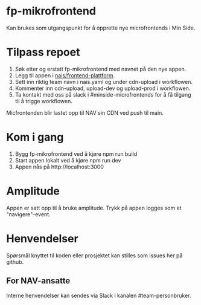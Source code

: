 # fp-mikrofrontend

Kan brukes som utgangspunkt for å opprette nye microfrontends i Min Side.

# Tilpass repoet

1. Søk etter og erstatt fp-mikrofrontend med navnet på den nye appen.
3. Legg til appen i [nais/frontend-plattform](https://github.com/nais/frontend-plattform/blob/main/teams.tfvars).
4. Sett inn riktig team navn i nais.yaml og under cdn-upload i workflowen.
5. Kommenter inn cdn-upload, upload-dev og upload-prod i workflowen.
6. Ta kontakt med oss på slack i #minside-microfrontends for å få tilgang til å trigge workflowen.

Micfrontenden blir lastet opp til NAV sin CDN ved push til main.

# Kom i gang

1. Bygg fp-mikrofrontend ved å kjøre npm run build
2. Start appen lokalt ved å kjøre npm run dev
3. Appen nås på http://localhost:3000

# Amplitude

Appen er satt opp til å bruke amplitude. Trykk på appen logges som et "navigere"-event.

# Henvendelser

Spørsmål knyttet til koden eller prosjektet kan stilles som issues her på github.

## For NAV-ansatte

Interne henvendelser kan sendes via Slack i kanalen #team-personbruker.
